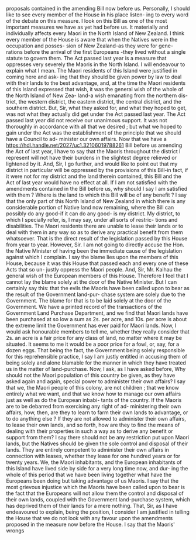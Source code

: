proposals contained in the amending Bill now before us. Personally, I should like to see every member of the House in his place listen- ing to every word of the debate on this measure. I look on this Bill as one of the most important measures we have as yet had before us. It materially and individually affects every Maori in the North Island of New Zealand. I think every member of the House is aware that when the Natives were in the occupation and posses- sion of New Zealand-as they were for gene- rations before the arrival of the first Europeans -they lived without a single statute to govern them. The Act passed last year is a measure that oppresses very severely the Maoris in the North Island. I will endeavour to explain what I mean. The Maori residents of this Island were justified in coming here and ask- ing that they should be given power by law to deal with their lands to the best advantage, and, at the time the Maori residents of this Island expressed that wish, it was the general wish of the whole of the North Island of New Zea- land-a wish emanating from the northern dis- triet, the western district, the eastern district, the central district, and the southern district. But, Sir, what they asked for, and what they hoped to get, was not what they actually did get under the Act passed last year. The Act passed last year did not receive our unanimous support. It was not thoroughly in accordance with all that we desired ; but what we hoped to gain under the Act was the establishment of the principle that we should have a Council to ad- minister our own affairs. Now that we have a https://hdl.handle.net/2027/uc1.32106019788261 Bill before us amending the Act of last year, I have to say that the Maoris throughout the district I represent will not have their burdens in the slightest degree relieved or lightened by it. And, Sir, I go further, and would like to point out that my district in particular will be oppressed by the provisions of this Bill-in fact, if it were not for my district and the land therein contained, this Bill and the Act of last year would have no effect at all. If I am not satisfied with the amendments contained in the Bill before us, why should I say I am satisfied with them ? Where is the land to which this Bill will be of any benefit ? I say that the only part of this North Island of New Zealand in which there is any considerable portion of Native land now remaining, where the Bill can possibly do any good-if it can do any good- is my district. My district, to which I specially refer, is, I may say, under all sorts of restric- tions and disabilities. The Maori residents there are unable to lease their lands or to deal with them in any way so as to derive any practical benefit from them whatsoever. That is the direct result of the legislation passed by this House from year to year. However, Sir. I am not going to directly accuse the Hon. the Native Minister of having been the immediate cause of the legislation against which I complain. I say the blame lies upon the members of this House, because it was this House that passed each and every one of these Acts that so un- justly oppress the Maori people. And, Sir, Mr. Kaihau the general wish of the European members of this House. Therefore I feel that I cannot lay the blame solely at the door of the Native Minister. But I can certainly say this: that the evils the Maoris have been called upon to bear as the result of the Government land-pur- chase system are solely due to the Government. The blame for that is to be laid solely at the door of the Government. We have a printed record of the transactions of the Government Land Purchase Department, and we find that Maori lands have been purchased at so low a sum as 2s. per acre, and 10s. per acre is about the extreme limit the Government has ever paid for Maori lands. Now, I would ask honourable members to tell me, whether they really consider that 2s. an acre is a fair price for any class of land, no matter where it may be situated. It seems to me it would be a poor price for a fowl, or, say, for a dozen eggs. That being the fact, the Government being solely responsible for this reprehensible practice, I say I am justly entitled in accusing them of being solely and alone blamable for the manner in which they have treated us in the matter of land-purchase. Now, I ask, as I have asked before, Why should not the Maori population of this country be given, as they have asked again and again, special power to administer their own affairs? I say that we, the Maori people of this colony, are not children ; that we know entirely what we want, and that we know how to manage our own affairs just as well as do the European inbabi- tants of the country. If the Maoris are to be debarred from exercising any right of ad- ministering their own affairs, how, then, are they to learn to farm their own lands to advantage, or to do anything else ? If they are not allowed to administer their own affairs, to lease their own lands, and so forth, how are they to find the means of dealing with their properties in such a way as to derive any benefit or support from them? I say there should not be any restriction put upon Maori lands, but the Natives should be given the sole control and disposal of their lands. They are entirely competent to administer their own affairs in connection with leases, whether they lease for one hundred years or for twenty years. We, the Maori inhabitants, and the European inhabitants of this Island have lived side by side for a very long time now, and dur- ing the whole of this period that we have been living together what have the Europeans been doing but taking advantage of us Maoris. I say that the most grievous injustice which the Maoris have been called upon to bear is the fact that the Europeans will not allow them the control and disposal of their own lands, coupled with the Government land-purchase system, which has deprived them of their lands for a mere nothing. That, Sir, as I have endeavoured to explain, being the position, I consider I am justified in telling the House that we do not look with any favour upon the amendments proposed in the measure now before the House. I say that the Maoris' wrongs 